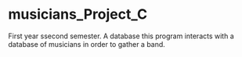 # musicians_Project_C
First year ssecond semester.
A database this program interacts with a database of musicians in order to gather a band.
